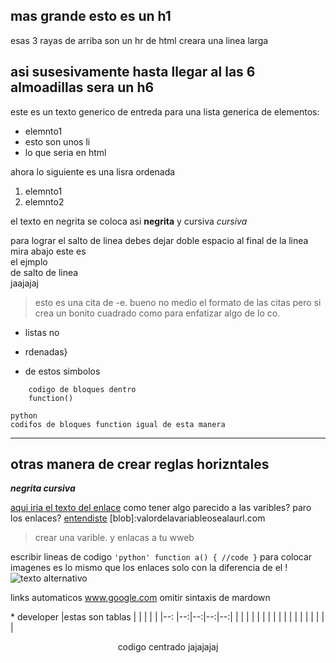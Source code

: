 
 mas grande esto es un h1
--- 
esas 3 rayas de arriba son un hr de html creara una linea larga
## asi susesivamente hasta llegar al las 6 almoadillas sera un h6
este es un texto generico de entreda para una lista generica de elementos:
- elemnto1
- esto son unos li
- lo que seria en html
 
ahora lo siguiente es una lisra ordenada

1. elemnto1
2. elemnto2

el texto en negrita se coloca asi **negrita** y cursiva *cursiva*

para lograr el salto de linea debes dejar doble espacio al final de la linea mira abajo
este es   
el ejmplo  
de salto de linea  
jaajajaj

> esto es una cita de -e. bueno no medio el formato de las citas pero si crea un bonito cuadrado como para enfatizar algo
>de lo co.

* listas no
+ rdenadas}
- de estos simbolos
~~~
    codigo de bloques dentro
    function()
~~~
```
python
codifos de bloques function igual de esta manera
```

***
otras manera de crear reglas horizntales
---

***negrita cursiva***

[aqui iria el texto del enlace](www.paquina.comestaseriaelenlace)
como tener algo parecido a las varibles?
paro los enlaces?
[entendiste](blob)
[blob]:valordelavariableosealaurl.com
>crear una varible. y enlacas a tu wweb 

escribir lineas de codigo
` 'python'
function a()
{
 //code
}
`
para colocar imagenes es lo mismo que los enlaces solo con la diferencia de el !
![texto alternativo](https://www.google.com/search?q=imagenes+de+perros&safe=active&sxsrf=ACYBGNTMPyaRIH0Hou5x0yYc_peiAzyyFg:1569717469376&tbm=isch&source=iu&ictx=1&fir=beylIlIW9UBumM%253A%252CLy2oMEccuaB4oM%252C_&vet=1&usg=AI4_-kR89ETnGZj11EfKX17wcef9UZuImQ&sa=X&ved=2ahUKEwjArqOh5fTkAhUCDq0KHScZCzkQ9QEwAHoECAcQBA#imgrc=beylIlIW9UBumM:)

links automaticos
www.google.com
 omitir sintaxis de mardown

\* developer
|estas son tablas   |   |   |   |   |
|--:                |--:|--:|--:|--:|
|                   |   |   |   |   |
|                   |   |   |   |   |
|                   |   |   |   |   |

<center>
codigo centrado jajajajaj
</center>
